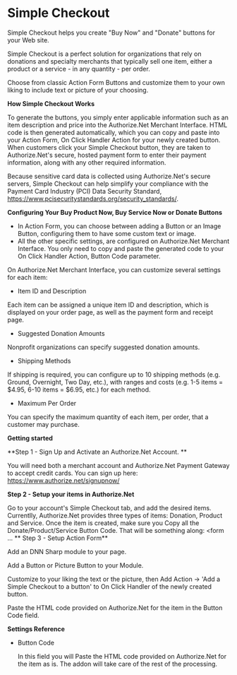 # Simple Checkout
Simple Checkout helps you create "Buy Now" and "Donate" buttons for your Web site.

Simple Checkout is a perfect solution for organizations that rely on donations and specialty merchants that typically sell one item, either a product or a service  - in any quantity - per order.

Choose from classic Action Form Buttons and customize them to your own liking to include text or picture of your choosing.

**How Simple Checkout Works**

To generate the buttons, you simply enter applicable information such as an item description and price into the Authorize.Net Merchant Interface. HTML code is then generated automatically, which you can copy and paste into your Action Form, On Click Handler Action for your newly created button. When customers click your Simple Checkout button, they are taken to Authorize.Net's secure, hosted payment form to enter their payment information, along with any other required information.

Because sensitive card data is collected using Authorize.Net's secure servers, Simple Checkout can help simplify your compliance with the Payment Card Industry (PCI) Data Security Standard, https://www.pcisecuritystandards.org/security_standards/.


**Configuring Your Buy Product Now, Buy Service Now or Donate Buttons**
* In Action Form, you can choose between adding a Button or an Image Button, configuring them to have some custom text or image.
* All the other specific settings, are configured on Authorize.Net Merchant Interface. You only need to copy and paste the generated code to your On Click Handler Action, Button Code parameter.

On Authorize.Net Merchant Interface, you can customize several settings for each item:
* Item ID and Description

Each item can be assigned a unique item ID and description, which is displayed on your order page, as well as the payment form and receipt page.

* Suggested Donation Amounts

Nonprofit organizations can specify suggested donation amounts.

* Shipping Methods

If shipping is required, you can configure up to 10 shipping methods (e.g. Ground, Overnight, Two Day, etc.), with ranges and costs (e.g. 1-5 items = $4.95, 6-10 items = $6.95, etc.) for each method.

* Maximum Per Order

You can specify the maximum quantity of each item, per order, that a customer may purchase.

**Getting started**

**Step 1 - Sign Up and Activate an Authorize.Net Account. **

You will need both a merchant account and Authorize.Net Payment Gateway to accept credit cards.
You can sign up here: https://www.authorize.net/signupnow/

**Step 2 - Setup your items in Authorize.Net**

Go to your account's Simple Checkout tab, and add the desired items. Currentlly, Authorize.Net provides three types of items: Donation, Product and Service.
Once the item is created, make sure you Copy all the Donate/Product/Service Button Code. That will be something along: <form ... </form>
**
Step 3 - Setup Action Form**

Add an DNN Sharp module to your page.

Add a Button or Picture Button to your Module.

Customize to your liking the text or the picture, then Add Action -> 'Add a Simple Checkout to a button' to On Click Handler of the newly created button.

Paste the HTML code provided on Authorize.Net for the item in the Button Code field.

**Settings Reference**

* Button Code

  In this field you will Paste the HTML code provided on Authorize.Net for the item as is. The addon will take care of the rest of the processing.
